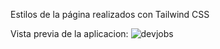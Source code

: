 Estilos de la página realizados con Tailwind CSS

Vista previa de la aplicacion:
![devjobs](https://user-images.githubusercontent.com/55484655/131589630-f4c53ec4-7983-4d02-a19d-3fc868dbf546.png)

